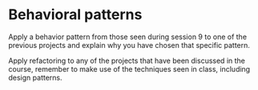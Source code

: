 # Behavioral patterns
 
Apply a behavior pattern from those seen during session 9 to one of the previous projects and explain why you have chosen that specific pattern.

Apply refactoring to any of the projects that have been discussed in the course, remember to make use of the techniques seen in class, including design patterns.